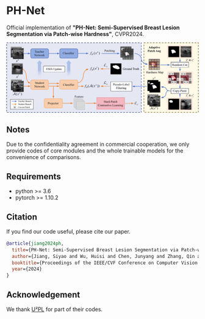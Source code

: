 PH-Net
=====
Official implementation of __"PH-Net: Semi-Supervised Breast Lesion Segmentation via Patch-wise Hardness"__, CVPR2024.

![image](docs/framework.jpg)

Notes
-----
Due to the confidentiality agreement in commercial cooperation, we only provide codes of core modules and the whole trainable models for the convenience of comparisons.

Requirements
-----
* python >= 3.6
* pytorch >= 1.10.2

Citation
-----
If you find our code useful, please cite our paper.
```bib
@article{jiang2024ph,
  title={PH-Net: Semi-Supervised Breast Lesion Segmentation via Patch-wise Hardness},
  author={Jiang, Siyao and Wu, Huisi and Chen, Junyang and Zhang, Qin and Qin, Jing},
  booktitle={Proceedings of the IEEE/CVF Conference on Computer Vision and Pattern Recognition},
  year={2024}
}
```

Acknowledgement
-----
We thank [U²PL](https://github.com/Haochen-Wang409/U2PL) for part of their codes.
